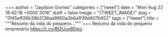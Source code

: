 
+++
author = "Jaydson Gomes"
categories = ["tweet"]
date = "Mon Aug 22 18:42:18 +0000 2016"
draft = false
image = "{TWEET_IMAGE}"
slug = "0f45eff26b39b2136aa9850a3b6a1f39d407b922"
tags = ["tweet"]
title = """Resumo da vida do pequeno..."""
+++
Resumo da vida do pequeno empresário https://t.co/BI2UuvBDwz
